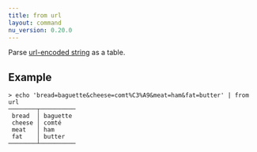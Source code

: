 ```yaml
---
title: from url
layout: command
nu_version: 0.20.0
---
```


Parse [url-encoded string](https://url.spec.whatwg.org/#application/x-www-form-urlencoded) as a table.

## Example

```shell
> echo 'bread=baguette&cheese=comt%C3%A9&meat=ham&fat=butter' | from url
────────┬──────────
 bread  │ baguette
 cheese │ comté
 meat   │ ham
 fat    │ butter
────────┴──────────
```
